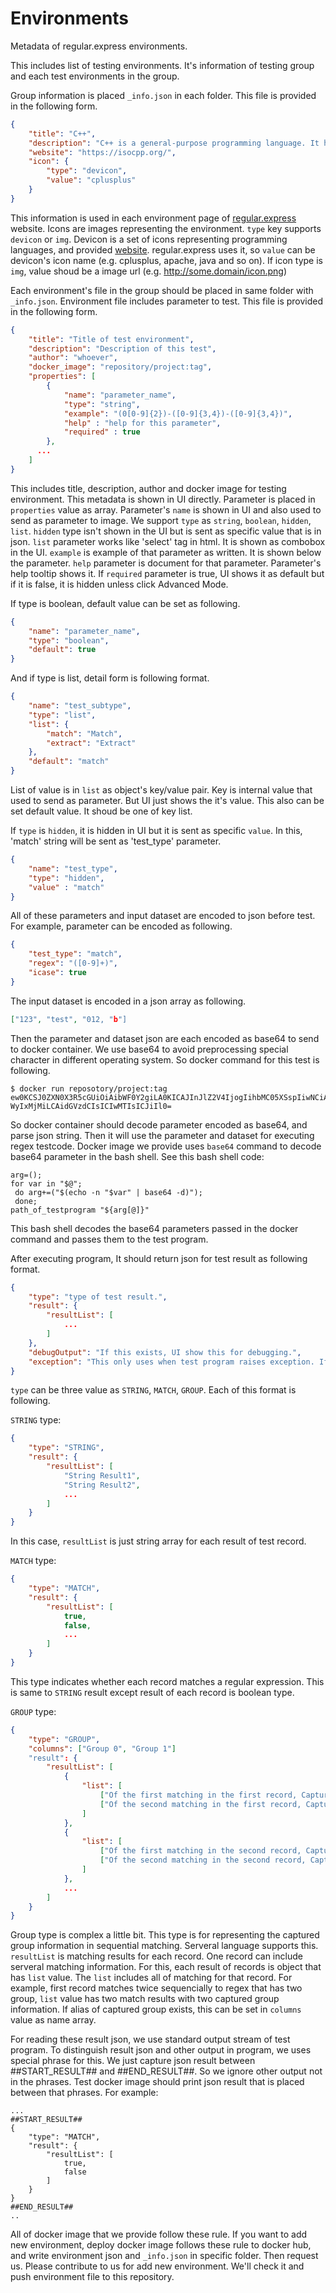 # Environments

Metadata of regular.express environments.

This includes list of testing environments. It's information of testing group and each test environments in the group. 



Group information is placed `_info.json` in each folder. This file is provided in the following form.

```json
{	
	"title": "C++",
	"description": "C++ is a general-purpose programming language. It has imperative, object-oriented and generic programming features, while also providing facilities for low-level memory manipulation.",
	"website": "https://isocpp.org/",
	"icon": {
		"type": "devicon",
		"value": "cplusplus"
	}
}
```

This information is used in each environment page of [regular.express](http://regular.express) website. Icons are images representing the environment. `type` key supports `devicon` or `img`. Devicon is a set of icons representing programming languages, and provided [website](http://devicon.fr). regular.express uses it, so `value` can be devicon's icon name (e.g. cplusplus, apache, java and so on). If icon type is `img`, value shoud be a image url (e.g. http://some.domain/icon.png)



Each environment's file in the group should be placed in same folder with `_info.json`. Environment file includes parameter to test. This file is provided in the following form. 

```json
{
	"title": "Title of test environment",
	"description": "Description of this test",
	"author": "whoever",
	"docker_image": "repository/project:tag",
	"properties": [
		{
			"name": "parameter_name",
			"type": "string",
			"example": "(0[0-9]{2})-([0-9]{3,4})-([0-9]{3,4})",
			"help" : "help for this parameter",
			"required" : true
		},
      ...
	]
}
```

This includes title, description, author and docker image for testing environment. This metadata is shown in UI directly. 
Parameter is placed in `properties` value as array. Parameter's `name` is shown in UI and also used to send as parameter to image. We support `type` as `string`, `boolean`, `hidden`, `list`. `hidden` type isn't shown in the UI but is sent as specific value that is in json. `list` parameter works like 'select' tag in html. It is shown as combobox in the UI. `example` is example of that parameter as written. It is shown below the  parameter. `help` parameter is document for that parameter. Parameter's help tooltip shows it. If `required` parameter is true, UI shows it as default but if it is false, it is hidden unless click Advanced Mode. 


If type is boolean, default value can be set as following.


```json
{
	"name": "parameter_name",
	"type": "boolean",
	"default": true  
}
```


And if type is list, detail form is following format.


```json
{
	"name": "test_subtype",
	"type": "list",
	"list": {
		"match": "Match",
		"extract": "Extract"
	},
	"default": "match"
}
```


List of value is in `list` as object's key/value pair. Key is internal value that used to send as parameter. But UI just shows the it's value. This also can be set default value. It shoud be one of key list.

If `type` is `hidden`, it is hidden in UI but it is sent as specific `value`. In this, 'match' string will be sent as 'test_type' parameter.


```json
{
	"name": "test_type",
	"type": "hidden",
	"value" : "match"
}
```



All of these parameters and input dataset are encoded to json before test. For example, parameter can be encoded as following.

```json
{
	"test_type": "match",
  	"regex": "([0-9]+)",
  	"icase": true
}
```


The input dataset is encoded in a json array as following.


```json
["123", "test", "012, "b"]
```


Then the parameter and dataset json are each encoded as base64 to send to docker container. We use base64 to avoid preprocessing special character in different operating system. So docker command for this test is following.


```
$ docker run reposotory/project:tag ew0KCSJ0ZXN0X3R5cGUiOiAibWF0Y2giLA0KICAJInJlZ2V4IjogIihbMC05XSspIiwNCiAgCSJpY2FzZSI6IHRydWUNCn0=  WyIxMjMiLCAidGVzdCIsICIwMTIsICJiIl0=
```


So docker container should decode parameter encoded as base64, and parse json string. Then it will use the parameter and dataset for executing regex testcode. Docker image we provide uses `base64` command to decode base64 parameter in the bash shell. See this bash shell code:


```shell
arg=();
for var in "$@";
 do arg+=("$(echo -n "$var" | base64 -d)"); 
 done; 
path_of_testprogram "${arg[@]}"
```


This bash shell decodes the base64 parameters passed in the docker command and passes them to the test program.



After executing program, It should return json for test result as following format. 


```json
{
	"type": "type of test result.",
 	"result": {
		"resultList": [
			...
		]
 	},
	"debugOutput": "If this exists, UI show this for debugging.",
	"exception": "This only uses when test program raises exception. If this exists, other data is ignored."
}
```



`type` can be three value as `STRING`, `MATCH`, `GROUP`. Each of this format is following.

`STRING` type:

```json
{
	"type": "STRING",
 	"result": {
		"resultList": [
			"String Result1",
			"String Result2",
			...
		]
 	}
}
```

In this case, `resultList` is just string array for each result of test record.



`MATCH` type:

```json
{
	"type": "MATCH",
 	"result": {
		"resultList": [
			true,
			false,
			...
		]
 	}
}
```

This type indicates whether each record matches a regular expression. This is same to `STRING` result except result of each record is boolean type.



`GROUP` type:

```json
{
	"type": "GROUP",
	"columns": ["Group 0", "Group 1"]
 	"result": {
		"resultList": [
			{
				"list": [
					["Of the first matching in the first record, Captured Group 0", "Group 1"],
					["Of the second matching in the first record, Captured Group 0", "Group 1"]
				]
			},
			{
				"list": [
					["Of the first matching in the second record, Captured Group 0", "Group 1"],
					["Of the second matching in the second record, Captured Group 0", "Group 1"]
				]
			},
			...
		]
 	}
}
```

Group type is complex a little bit. This type is for representing the captured group information in sequential matching. Serveral language supports this. `resultList` is matching results for each record. One record can include serveral matching information. For this, each result of records is object that has `list` value. The `list` includes all of matching for that record. For example, first record matches twice sequencially to regex that has two group, `list` value has two match results with two captured group information. If alias of captured group exists, this can be set in `columns` value as name array.



For reading these result json, we use standard output stream of test program. To distinguish result json and other output in program, we uses special phrase for this. We just capture json result between ##START_RESULT## and ##END_RESULT##. So we ignore other output not in the phrases. Test docker image should print json result that is placed between that phrases. For example:

```
...
##START_RESULT##
{
	"type": "MATCH",
 	"result": {
		"resultList": [
			true,
			false
		]
 	}
}
##END_RESULT##
..
```



All of docker image that we provide follow these rule. If you want to add new environment, deploy docker image follows these rule to docker hub, and write environment json and `_info.json` in specific folder. Then request us. Please contribute to us for add new environment. We'll check it and push environment file to this repository.
